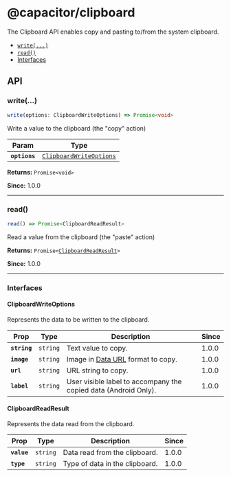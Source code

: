 # @capacitor/clipboard

The Clipboard API enables copy and pasting to/from the system clipboard.

<!--DOCGEN_INDEX_START-->
<div class="docgen docgen-index">

* [`write(...)`](#write)
* [`read()`](#read)
* [Interfaces](#interfaces)

</div>
<!--DOCGEN_INDEX_END-->

<!--DOCGEN_API_START-->
<!--Update the source file JSDoc comments and rerun docgen to update the docs below-->
<div class="docgen docgen-api">

## API

### write(...)

```typescript
write(options: ClipboardWriteOptions) => Promise<void>
```

Write a value to the clipboard (the "copy" action)

| Param         | Type                                                                    |
| ------------- | ----------------------------------------------------------------------- |
| **`options`** | <code><a href="#clipboardwriteoptions">ClipboardWriteOptions</a></code> |

**Returns:** <code>Promise&lt;void&gt;</code>

**Since:** 1.0.0

--------------------


### read()

```typescript
read() => Promise<ClipboardReadResult>
```

Read a value from the clipboard (the "paste" action)

**Returns:** <code>Promise&lt;<a href="#clipboardreadresult">ClipboardReadResult</a>&gt;</code>

**Since:** 1.0.0

--------------------


### Interfaces


#### ClipboardWriteOptions

Represents the data to be written to the clipboard.

| Prop         | Type                | Description                                                                                                     | Since |
| ------------ | ------------------- | --------------------------------------------------------------------------------------------------------------- | ----- |
| **`string`** | <code>string</code> | Text value to copy.                                                                                             | 1.0.0 |
| **`image`**  | <code>string</code> | Image in [Data URL](https://developer.mozilla.org/en-US/docs/Web/HTTP/Basics_of_HTTP/Data_URIs) format to copy. | 1.0.0 |
| **`url`**    | <code>string</code> | URL string to copy.                                                                                             | 1.0.0 |
| **`label`**  | <code>string</code> | User visible label to accompany the copied data (Android Only).                                                 | 1.0.0 |


#### ClipboardReadResult

Represents the data read from the clipboard.

| Prop        | Type                | Description                    | Since |
| ----------- | ------------------- | ------------------------------ | ----- |
| **`value`** | <code>string</code> | Data read from the clipboard.  | 1.0.0 |
| **`type`**  | <code>string</code> | Type of data in the clipboard. | 1.0.0 |

</div>
<!--DOCGEN_API_END-->